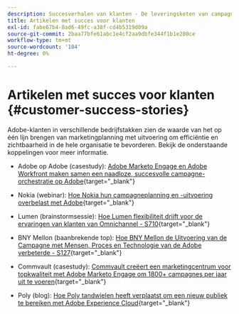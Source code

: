 ```yaml
---
description: Succesverhalen van klanten - De leveringsketen van campagnes optimaliseren met Marketo en Workfront
title: Artikelen met succes voor klanten
exl-id: fabe67b4-8ad6-49fc-a38f-cd4b5319d09a
source-git-commit: 2baa77bfe61abc1e4cf2aa9dbfe344f1b1e280ce
workflow-type: tm+mt
source-wordcount: '184'
ht-degree: 0%

---
```


# Artikelen met succes voor klanten {#customer-success-stories}

Adobe-klanten in verschillende bedrijfstakken zien de waarde van het op één lijn brengen van marketingplanning met uitvoering om efficiëntie en zichtbaarheid in de hele organisatie te bevorderen. Bekijk de onderstaande koppelingen voor meer informatie.

* Adobe op Adobe (casestudy): [Adobe Marketo Engage en Adobe Workfront maken samen een naadloze, succesvolle campagne-orchestratie op Adobe](https://business.adobe.com/customer-success-stories/adobe-campaign-orchestration-case-study){target=&quot;_blank&quot;}

* Nokia (webinar): [Hoe Nokia hun campagneplanning en -uitvoering overbelast met Adobe](https://engage.adobe.com/MarWF22Q4WBR-Registration.html){target=&quot;_blank&quot;}

* Lumen (brainstormsessie): [Hoe Lumen flexibiliteit drijft voor de ervaringen van klanten van Omnichannel - S710](https://business.adobe.com/summit/2022/sessions/how-lumen-drives-agility-for-omnichannel-customer-s710.html){target=&quot;_blank&quot;}

* BNY Mellon (baanbrekende top): [Hoe BNY Mellon de Uitvoering van de Campagne met Mensen, Proces en Technologie van de Adobe verbeterde - S127](https://business.adobe.com/events/experience-makers-live/2022/sessions/how-bny-mellon-improved-campaign-execution-with-pe-s127.html){target=&quot;_blank&quot;}

* Commvault (casestudy): [Commvault creëert een marketingcentrum voor topkwaliteit met Adobe Marketo Engage om 1800+ campagnes per jaar uit te voeren](https://business.adobe.com/customer-success-stories/commvault-case-study){target=&quot;_blank&quot;}

* Poly (blog): [Hoe Poly tandwielen heeft verplaatst om een nieuw publiek te bereiken met Adobe Experience Cloud](https://business.adobe.com/blog/basics/how-poly-shifted-gears-reach-new-audiences-adobe-experience-cloud){target=&quot;_blank&quot;}
